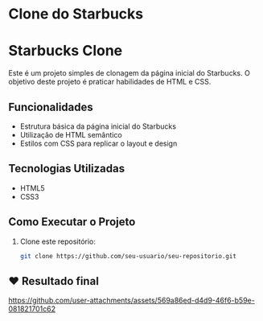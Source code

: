 # Clone do Starbucks

# Starbucks Clone

Este é um projeto simples de clonagem da página inicial do Starbucks. O objetivo deste projeto é praticar habilidades de HTML e CSS.

## Funcionalidades

- Estrutura básica da página inicial do Starbucks
- Utilização de HTML semântico
- Estilos com CSS para replicar o layout e design

## Tecnologias Utilizadas

- HTML5
- CSS3

## Como Executar o Projeto

1. Clone este repositório:
   ```bash
   git clone https://github.com/seu-usuario/seu-repositorio.git


## ❤️ Resultado final
https://github.com/user-attachments/assets/569a86ed-d4d9-46f6-b59e-081821701c62







